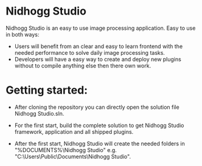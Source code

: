 Nidhogg Studio
==========

Nidhogg Studio is an easy to use image processing application.
Easy to use in both ways:
* Users will benefit from an clear and easy to learn frontend with the needed performance to solve daily image processing tasks.
* Developers will have a easy way to create and deploy new plugins without to compile anything else then there own work.

Getting started:
====
* After cloning the repository you can directly open the solution file Nidhogg Studio.sln.

* For the first start, build the complete solution to get Nidhogg Studio framework, application and all shipped plugins.

* After the first start, Nidhogg Studio will create the needed folders in "%DOCUMENTS%\Nidhogg Studio" e.g. "C:\Users\Public\Documents\Nidhogg Studio".
